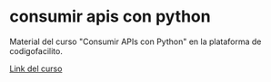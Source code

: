 # consumir apis con python

Material del curso "Consumir APIs con Python" en la plataforma de codigofacilito.

[Link del curso](https://codigofacilito.com/cursos/consumir-apis-python)